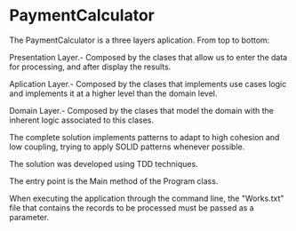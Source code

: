 # PaymentCalculator
The PaymentCalculator is a three layers aplication. From top to bottom:

Presentation Layer.- Composed by the clases that allow us to enter the data for processing, and after display the results.

Aplication Layer.- Composed by the clases that implements use cases logic and implements it at a higher level than the domain level.

Domain Layer.- Composed by the clases that model the domain with the inherent logic associated to this clases.

The complete solution implements patterns to adapt to high cohesion and low coupling, trying to apply SOLID patterns whenever possible.

The solution was developed using TDD techniques.

The entry point is the Main method of the Program class.

When executing the application through the command line, the "Works.txt" file that contains the records to be processed must be passed as a parameter.
